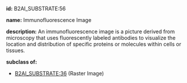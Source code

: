 **id:** B2AI_SUBSTRATE:56

**name:** Immunofluorescence Image

**description:** An immunofluorescence image is a picture derived from microscopy that uses fluorescently labeled antibodies to visualize the location and distribution of specific proteins or molecules within cells or tissues.

**subclass of:**

- [B2AI_SUBSTRATE:36](../substrates/raster-image.markdown) (Raster Image)
